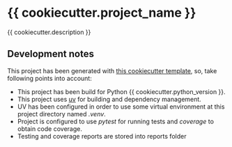 # {{ cookiecutter.project_name }}
{{ cookiecutter.description }}

## Development notes
This project has been generated with [this cookiecutter template](https://github.com/jazumaquero/python_template), so,
take following points into account:

* This project has been build for Python {{ cookiecutter.python_version }}.
* This project uses [uv](https://docs.astral.sh/uv/) for building and dependency management.
* UV has been configured in order to use some virtual environment at this project directory named *.venv*.
* Project is configured to use *pytest* for running tests and *coverage* to obtain code coverage.
* Testing and coverage reports are stored into reports folder
